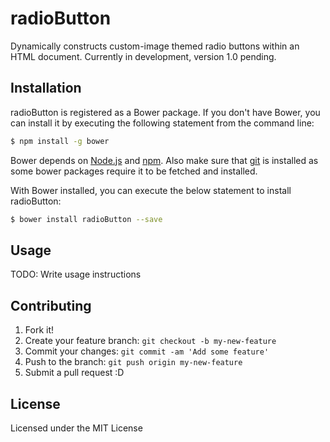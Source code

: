 # radioButton
Dynamically constructs custom-image themed radio buttons within an HTML document.
Currently in development, version 1.0 pending.

## Installation

radioButton is registered as a Bower package. If you don't have Bower, you can install it by executing the following statement from the command line:
```sh
$ npm install -g bower
```

Bower depends on [Node.js](http://nodejs.org/) and [npm](http://npmjs.org/). Also make sure that [git](http://git-scm.com/) is installed as some bower
packages require it to be fetched and installed.

With Bower installed, you can execute the below statement to install radioButton:

```sh
$ bower install radioButton --save
```

## Usage

TODO: Write usage instructions

## Contributing

1. Fork it!
2. Create your feature branch: `git checkout -b my-new-feature`
3. Commit your changes: `git commit -am 'Add some feature'`
4. Push to the branch: `git push origin my-new-feature`
5. Submit a pull request :D

## License

Licensed under the MIT License
